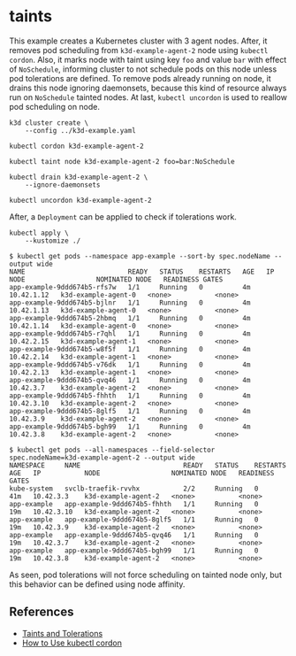 # taints

This example creates a Kubernetes cluster with 3 agent nodes. After, it removes
pod scheduling from `k3d-example-agent-2` node using `kubectl cordon`. Also, it
marks node with taint using key `foo` and value `bar` with effect of
`NoSchedule`, informing cluster to not schedule pods on this node unless pod
tolerations are defined. To remove pods already running on node, it drains this
node ignoring daemonsets, because this kind of resource always run on
`NoSchedule` tainted nodes. At last, `kubectl uncordon` is used to reallow pod
scheduling on node.

```
k3d cluster create \
    --config ../k3d-example.yaml

kubectl cordon k3d-example-agent-2

kubectl taint node k3d-example-agent-2 foo=bar:NoSchedule

kubectl drain k3d-example-agent-2 \
    --ignore-daemonsets

kubectl uncordon k3d-example-agent-2
```

After, a `Deployment` can be applied to check if tolerations work.

```
kubectl apply \
    --kustomize ./
```

```console
$ kubectl get pods --namespace app-example --sort-by spec.nodeName --output wide
NAME                          READY   STATUS    RESTARTS   AGE   IP           NODE                  NOMINATED NODE   READINESS GATES
app-example-9ddd674b5-rfs7w   1/1     Running   0          4m    10.42.1.12   k3d-example-agent-0   <none>           <none>
app-example-9ddd674b5-bjlnr   1/1     Running   0          4m    10.42.1.13   k3d-example-agent-0   <none>           <none>
app-example-9ddd674b5-2hbmq   1/1     Running   0          4m    10.42.1.14   k3d-example-agent-0   <none>           <none>
app-example-9ddd674b5-r7qhl   1/1     Running   0          4m    10.42.2.15   k3d-example-agent-1   <none>           <none>
app-example-9ddd674b5-w8f5f   1/1     Running   0          4m    10.42.2.14   k3d-example-agent-1   <none>           <none>
app-example-9ddd674b5-v76dk   1/1     Running   0          4m    10.42.2.13   k3d-example-agent-1   <none>           <none>
app-example-9ddd674b5-qvq46   1/1     Running   0          4m    10.42.3.7    k3d-example-agent-2   <none>           <none>
app-example-9ddd674b5-fhhth   1/1     Running   0          4m    10.42.3.10   k3d-example-agent-2   <none>           <none>
app-example-9ddd674b5-8glf5   1/1     Running   0          4m    10.42.3.9    k3d-example-agent-2   <none>           <none>
app-example-9ddd674b5-bgh99   1/1     Running   0          4m    10.42.3.8    k3d-example-agent-2   <none>           <none>

$ kubectl get pods --all-namespaces --field-selector spec.nodeName=k3d-example-agent-2 --output wide
NAMESPACE     NAME                          READY   STATUS    RESTARTS   AGE   IP           NODE                  NOMINATED NODE   READINESS GATES
kube-system   svclb-traefik-rvvhx           2/2     Running   0          41m   10.42.3.3    k3d-example-agent-2   <none>           <none>
app-example   app-example-9ddd674b5-fhhth   1/1     Running   0          19m   10.42.3.10   k3d-example-agent-2   <none>           <none>
app-example   app-example-9ddd674b5-8glf5   1/1     Running   0          19m   10.42.3.9    k3d-example-agent-2   <none>           <none>
app-example   app-example-9ddd674b5-qvq46   1/1     Running   0          19m   10.42.3.7    k3d-example-agent-2   <none>           <none>
app-example   app-example-9ddd674b5-bgh99   1/1     Running   0          19m   10.42.3.8    k3d-example-agent-2   <none>           <none>
```
As seen, pod tolerations will not force scheduling on tainted node only, but
this behavior can be defined using node affinity.

## References

* [Taints and Tolerations](https://kubernetes.io/docs/concepts/scheduling-eviction/taint-and-toleration/)
* [How to Use kubectl cordon](https://linuxhint.com/use-kubectl-cordon/)
